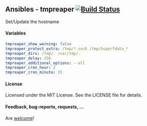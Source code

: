 ## Ansibles - tmpreaper [![Build Status](https://travis-ci.org/Ansibles/tmpreaper.png)](https://travis-ci.org/Ansibles/tmpreaper)

Set/Update the hostname

#### Variables

```yaml
tmpreaper_show_warning: false
tmpreaper_protect_extra: /tmp/*.sock /tmp/hsperfdata_*
tmpreaper_dirs: /tmp/. /var/tmp/.
tmpreaper_delay: 256
tmpreaper_additional_options: --all
tmpreaper_cron_hour: 2
tmpreaper_cron_minute: 15
```

#### License

Licensed under the MIT License. See the LICENSE file for details.

#### Feedback, bug-reports, requests, ...

Are [welcome](https://github.com/ansibles/tmpreaper/issues)!
